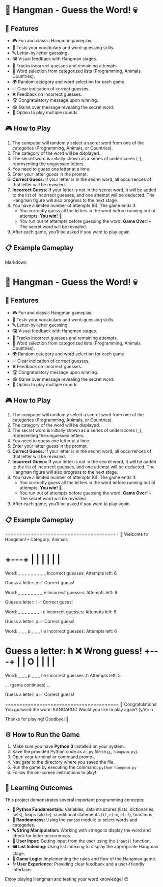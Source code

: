 # 🎩 Hangman - Guess the Word! 💀

## 🌟 Features

- 🎮 Fun and classic Hangman gameplay.
- 🧠 Tests your vocabulary and word-guessing skills.
- 🔤 Letter-by-letter guessing.
- 🖼️ Visual feedback with Hangman stages.
- 🚫 Tracks incorrect guesses and remaining attempts.
- 📂 Word selection from categorized lists (Programming, Animals, Countries).
- 🌍 Random category and word selection for each game.
- ✅ Clear indication of correct guesses.
- ❌ Feedback on incorrect guesses.
- 🏆 Congratulatory message upon winning.
- 😭 Game over message revealing the secret word.
- 🔄 Option to play multiple rounds.

## 🎮 How to Play

1.  The computer will randomly select a secret word from one of the categories (Programming, Animals, or Countries).
2.  The category of the word will be displayed.
3.  The secret word is initially shown as a series of underscores (`_`), representing the unguessed letters.
4.  You need to guess one letter at a time.
5.  Enter your letter guess in the prompt.
6.  **Correct Guess:** If your letter is in the secret word, all occurrences of that letter will be revealed.
7.  **Incorrect Guess:** If your letter is not in the secret word, it will be added to the list of incorrect guesses, and one attempt will be deducted. The Hangman figure will also progress to the next stage.
8.  You have a limited number of attempts (6). The game ends if:
    -   You correctly guess all the letters in the word before running out of attempts. **You win!** 🎉
    -   You run out of attempts before guessing the word. **Game Over!** 💀 The secret word will be revealed.
9.  After each game, you'll be asked if you want to play again.

## 📋 Example Gameplay

Markdown

# 🎩 Hangman - Guess the Word! 💀

## 🌟 Features

- 🎮 Fun and classic Hangman gameplay.
- 🧠 Tests your vocabulary and word-guessing skills.
- 🔤 Letter-by-letter guessing.
- 🖼️ Visual feedback with Hangman stages.
- 🚫 Tracks incorrect guesses and remaining attempts.
- 📂 Word selection from categorized lists (Programming, Animals, Countries).
- 🌍 Random category and word selection for each game.
- ✅ Clear indication of correct guesses.
- ❌ Feedback on incorrect guesses.
- 🏆 Congratulatory message upon winning.
- 😭 Game over message revealing the secret word.
- 🔄 Option to play multiple rounds.

## 🎮 How to Play

1.  The computer will randomly select a secret word from one of the categories (Programming, Animals, or Countries).
2.  The category of the word will be displayed.
3.  The secret word is initially shown as a series of underscores (`_`), representing the unguessed letters.
4.  You need to guess one letter at a time.
5.  Enter your letter guess in the prompt.
6.  **Correct Guess:** If your letter is in the secret word, all occurrences of that letter will be revealed.
7.  **Incorrect Guess:** If your letter is not in the secret word, it will be added to the list of incorrect guesses, and one attempt will be deducted. The Hangman figure will also progress to the next stage.
8.  You have a limited number of attempts (6). The game ends if:
    -   You correctly guess all the letters in the word before running out of attempts. **You win!** 🎉
    -   You run out of attempts before guessing the word. **Game Over!** 💀 The secret word will be revealed.
9.  After each game, you'll be asked if you want to play again.

## 📋 Example Gameplay

======================================== 🎩 Welcome to Hangman! 💀 Category: Animals

+---+
|   |
    |
    |
    |
    |
=========

Word: _ _ _ _ _ _ _ _ _
Incorrect guesses:
Attempts left: 6

Guess a letter: e
✅ Correct guess!

Word: _ _ _ _ _ _ _ _ e
Incorrect guesses:
Attempts left: 6

Guess a letter: l
✅ Correct guess!

Word: _ _ _ _ _ _ _ l e
Incorrect guesses:
Attempts left: 6

Guess a letter: p
✅ Correct guess!

Word: _ _ _ p _ _ _ l e
Incorrect guesses:
Attempts left: 6

Guess a letter: h
❌ Wrong guess!
+---+
|   |
O   |
|
|
|
=========

Word: _ _ _ p _ _ _ l e
Incorrect guesses: h
Attempts left: 5

... (game continues) ...

Guess a letter: a
✅ Correct guess!

======================================== 🎉 Congratulations! You guessed the word: KANGAROO
Would you like to play again? (y/n): n

Thanks for playing! Goodbye! 👋


## ⚙️ How to Run the Game

1.  Make sure you have **Python 3** installed on your system.
2.  Save the provided Python code as a `.py` file (e.g., `hangman.py`).
3.  Open your terminal or command prompt.
4.  Navigate to the directory where you saved the file.
5.  Run the game by executing the command: `python hangman.py`
6.  Follow the on-screen instructions to play!

## 📌 Learning Outcomes

This project demonstrates several important programming concepts:

-   **🐍 Python Fundamentals:** Variables, data structures (lists, dictionaries, sets), loops (`while`), conditional statements (`if`, `else`, `elif`), functions.
-   **🎲 Randomness:** Using the `random` module to select words and categories.
-   **🔤 String Manipulation:** Working with strings to display the word and check for letter occurrences.
-   **👤 User Input:** Getting input from the user using the `input()` function.
-   **🖼️ List Indexing:** Using list indexing to display the appropriate Hangman stage.
-   **🧠 Game Logic:** Implementing the rules and flow of the Hangman game.
-   **✨ User Experience:** Providing clear feedback and a user-friendly interface.

Enjoy playing Hangman and testing your word knowledge! 😊
